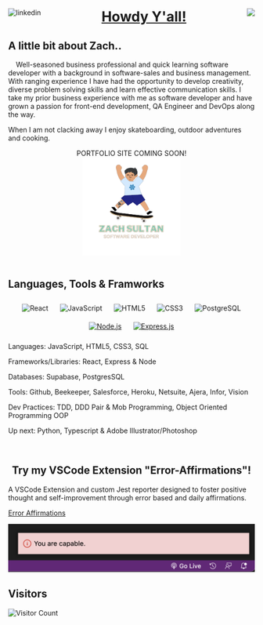  <a href="https://linkedin.com/in/zachary-sultan" target="_blank" align="center"> 
  <img src=https://img.shields.io/badge/linkedin-%231E77B5.svg?&style=for-the-badge&logo=linkedin&logoColor=white alt=linkedin align="left" />
    <a href="mailto:zacharyjsultan@gmail.com">
  <img src="https://img.shields.io/badge/email-EA4335?style=for-the-badge&logo=gmail&logoColor=fff" align="right">
  <h1 align="center" >Howdy Y'all!</h1>
</a>

</a>

 

## A little bit about Zach..
&nbsp;&nbsp;&nbsp;&nbsp;Well-seasoned business professional and quick learning software developer with a background in software-sales and business management. With ranging experience I have had the opportunity to develop creativity, diverse problem solving skills and learn effective communication skills. I take my prior business experience with me as software developer and have grown a passion for front-end development, QA Engineer and DevOps along the way.


When I am not clacking away I enjoy skateboarding, outdoor adventures and cooking. 



<div align="center">PORTFOLIO SITE COMING SOON!</div>
<div align="center">
<img src="./Avatar-removebg-preview.png" alt="Alt text" title="Optional title" width="200" height="200" align="center" >
</div>
    </div>

<br/>  


## Languages, Tools & Framworks
<div align="center">
<img style="margin: 10px" src="https://profilinator.rishav.dev/skills-assets/react-original-wordmark.svg" alt="React" height="40" /> 
<img style="margin: 10px" src="https://profilinator.rishav.dev/skills-assets/javascript-original.svg" alt="JavaScript" height="40" />
<img style="margin: 10px" src="https://profilinator.rishav.dev/skills-assets/html5-original-wordmark.svg" alt="HTML5" height="40" />
<img style="margin: 10px" src="https://profilinator.rishav.dev/skills-assets/css3-original-wordmark.svg" alt="CSS3" height="40" />
<img style="margin: 10px" src="https://user-images.githubusercontent.com/24623425/36042969-f87531d4-0d8a-11e8-9dee-e87ab8c6a9e3.png" alt="PostgreSQL" height="40" />
  <a href="https://nodejs.org/" target="_blank"><img style="margin: 10px" src="https://profilinator.rishav.dev/skills-assets/nodejs-original-wordmark.svg" alt="Node.js" height="50" /></a>  
  <a href="https://expressjs.com/" target="_blank"><img style="margin: 10px" src="https://profilinator.rishav.dev/skills-assets/express-original-wordmark.svg" alt="Express.js" height="50" /></a>  


</div>
<div>

Languages: JavaScript, HTML5, CSS3, SQL 

Frameworks/Libraries: React, Express & Node 

Databases: Supabase, PostgresSQL 

Tools: Github, Beekeeper, Salesforce, Heroku, Netsuite, Ajera, Infor, Vision 

Dev Practices: TDD, DDD Pair & Mob Programming, Object Oriented Programming OOP 
  
Up next: Python, Typescript & Adobe Illustrator/Photoshop
  
  </div>
 
  </br>
<div align="center">



## Try my VSCode Extension "Error-Affirmations"!
</div>
A VSCode Extension and custom Jest reporter designed to foster positive thought and self-improvement through error based and daily affirmations.
 </br>

[Error Affirmations](https://marketplace.visualstudio.com/items?itemName=VSCodeEmpaths.erroraffirmations&ssr=false#overview)


<p align="center">
<img src="./notificationbar.png" alt="Notification-Affirmations-Example" width="800" /></p>

## Visitors

![Visitor Count](https://profile-counter.glitch.me/{Zacharyjsultan}/count.svg)
  





